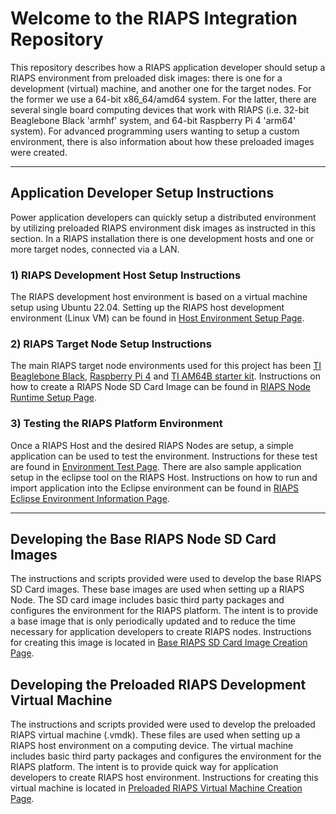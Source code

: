 # Welcome to the RIAPS Integration Repository

This repository describes how a RIAPS application developer should setup a RIAPS environment from preloaded disk images: there is one for a development (virtual) machine, and another one for the target nodes. For the former we use a 64-bit x86_64/amd64 system. For the latter, there are several single board computing devices that work with RIAPS (i.e. 32-bit Beaglebone Black 'armhf' system, and 64-bit Raspberry Pi 4 'arm64' system). For advanced programming users wanting to setup a custom environment, there is also information about how these preloaded images were created.

---------------------------
## Application Developer Setup Instructions

Power application developers can quickly setup a distributed environment by utilizing preloaded RIAPS environment disk images as instructed in this section. In a RIAPS installation there is one development hosts and one or more target nodes, connected via a LAN.

### 1) RIAPS Development Host Setup Instructions

The RIAPS development host environment is based on a virtual machine setup using Ubuntu 22.04. Setting up the RIAPS host development environment (Linux VM) can be found in [Host Environment Setup Page](riaps-x86runtime/README.md).

### 2) RIAPS Target Node Setup Instructions

The main RIAPS target node environments used for this project has been [TI Beaglebone Black](http://beagleboard.org/black), [Raspberry Pi 4](https://www.raspberrypi.com/products/raspberry-pi-4-model-b/) and [TI AM64B starter kit](https://www.ti.com/tool/SK-AM64B). Instructions on how to create a RIAPS Node SD Card Image can be found in [RIAPS Node Runtime Setup Page](riaps-node-runtime/README.md).

### 3) Testing the RIAPS Platform Environment

Once a RIAPS Host and the desired RIAPS Nodes are setup, a simple application can be used to test the environment.  Instructions for these test are found in [Environment Test Page](riaps-x86runtime/env_setup_tests/README.md).  There are also sample application setup in the eclipse tool on the RIAPS Host.  Instructions on how to run and import application into the Eclipse environment can be found in [RIAPS Eclipse Environment Information Page](riaps-x86runtime/riaps_eclipse_information.md).

-----------------------

## Developing the Base RIAPS Node SD Card Images

The instructions and scripts provided were used to develop the base RIAPS SD Card images. These base images are used when setting up a RIAPS Node.  The SD card image includes basic third party packages and configures the environment for the RIAPS platform. The intent is to provide a base image that is only periodically updated and to reduce the time necessary for application developers to create RIAPS nodes.  Instructions for creating this image is located in [Base RIAPS SD Card Image Creation Page](riaps-node-creation/README.md).

## Developing the Preloaded RIAPS Development Virtual Machine

The instructions and scripts provided were used to develop the preloaded RIAPS virtual machine (.vmdk). These files are used when setting up a RIAPS host environment on a computing device.  The virtual machine includes basic third party packages and configures the environment for the RIAPS platform. The intent is to provide quick way for application developers to create RIAPS host environment.  Instructions for creating this virtual machine is located in [Preloaded RIAPS Virtual Machine Creation Page](riaps-x86runtime/vm-creation-readme.md).

